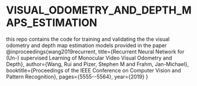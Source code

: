 # VISUAL_ODOMETRY_AND_DEPTH_MAPS_ESTIMATION
this repo contains the code for training and validating the the visual odometry and depth map estimation models provided in the paper 
@inproceedings{wang2019recurrent,
  title={Recurrent Neural Network for (Un-) supervised Learning of Monocular Video Visual Odometry and Depth},
  author={Wang, Rui and Pizer, Stephen M and Frahm, Jan-Michael},
  booktitle={Proceedings of the IEEE Conference on Computer Vision and Pattern Recognition},
  pages={5555--5564},
  year={2019}
}

